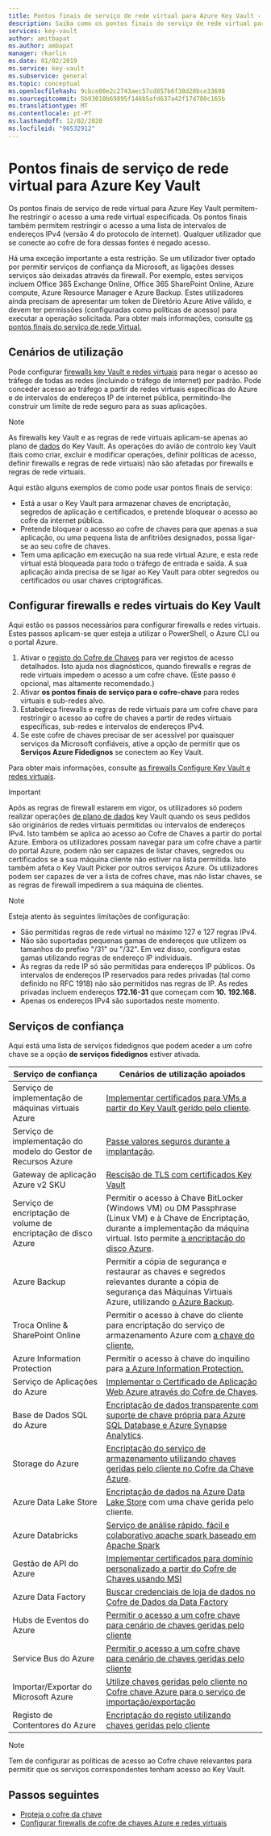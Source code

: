 ```yaml
---
title: Pontos finais de serviço de rede virtual para Azure Key Vault - Azure Key Vault / Microsoft Docs
description: Saiba como os pontos finais do serviço de rede virtual para O Azure Key Vault permitem restringir o acesso a uma rede virtual especificada, incluindo cenários de utilização.
services: key-vault
author: amitbapat
ms.author: ambapat
manager: rkarlin
ms.date: 01/02/2019
ms.service: key-vault
ms.subservice: general
ms.topic: conceptual
ms.openlocfilehash: 9cbce00e2c2743aec57cd857b6f38d20bce33698
ms.sourcegitcommit: 5b93010b69895f146b5afd637a42f17d780c165b
ms.translationtype: MT
ms.contentlocale: pt-PT
ms.lasthandoff: 12/02/2020
ms.locfileid: "96532912"
---
```

# <a name="virtual-network-service-endpoints-for-azure-key-vault"></a>Pontos finais de serviço de rede virtual para Azure Key Vault

Os pontos finais de serviço de rede virtual para Azure Key Vault permitem-lhe restringir o acesso a uma rede virtual especificada. Os pontos finais também permitem restringir o acesso a uma lista de intervalos de endereços IPv4 (versão 4 do protocolo de internet). Qualquer utilizador que se conecte ao cofre de fora dessas fontes é negado acesso.

Há uma exceção importante a esta restrição. Se um utilizador tiver optado por permitir serviços de confiança da Microsoft, as ligações desses serviços são deixadas através da firewall. Por exemplo, estes serviços incluem Office 365 Exchange Online, Office 365 SharePoint Online, Azure compute, Azure Resource Manager e Azure Backup. Estes utilizadores ainda precisam de apresentar um token de Diretório Azure Ative válido, e devem ter permissões (configuradas como políticas de acesso) para executar a operação solicitada. Para obter mais informações, consulte [os pontos finais do serviço de rede Virtual.](../../virtual-network/virtual-network-service-endpoints-overview.md)

## <a name="usage-scenarios"></a>Cenários de utilização

Pode configurar [firewalls key Vault e redes virtuais](network-security.md) para negar o acesso ao tráfego de todas as redes (incluindo o tráfego de internet) por padrão. Pode conceder acesso ao tráfego a partir de redes virtuais específicas do Azure e de intervalos de endereços IP de internet pública, permitindo-lhe construir um limite de rede seguro para as suas aplicações.

> [!NOTE]
> As firewalls key Vault e as regras de rede virtuais aplicam-se apenas ao plano de [dados](secure-your-key-vault.md#data-plane-access-control) do Key Vault. As operações do avião de controlo key Vault (tais como criar, excluir e modificar operações, definir políticas de acesso, definir firewalls e regras de rede virtuais) não são afetadas por firewalls e regras de rede virtuais.

Aqui estão alguns exemplos de como pode usar pontos finais de serviço:

* Está a usar o Key Vault para armazenar chaves de encriptação, segredos de aplicação e certificados, e pretende bloquear o acesso ao cofre da internet pública.
* Pretende bloquear o acesso ao cofre de chaves para que apenas a sua aplicação, ou uma pequena lista de anfitriões designados, possa ligar-se ao seu cofre de chaves.
* Tem uma aplicação em execução na sua rede virtual Azure, e esta rede virtual está bloqueada para todo o tráfego de entrada e saída. A sua aplicação ainda precisa de se ligar ao Key Vault para obter segredos ou certificados ou usar chaves criptográficas.

## <a name="configure-key-vault-firewalls-and-virtual-networks"></a>Configurar firewalls e redes virtuais do Key Vault

Aqui estão os passos necessários para configurar firewalls e redes virtuais. Estes passos aplicam-se quer esteja a utilizar o PowerShell, o Azure CLI ou o portal Azure.

1. Ativar o [registo do Cofre de Chaves](logging.md) para ver registos de acesso detalhados. Isto ajuda nos diagnósticos, quando firewalls e regras de rede virtuais impedem o acesso a um cofre chave. (Este passo é opcional, mas altamente recomendado.)
2. Ativar **os pontos finais de serviço para o cofre-chave** para redes virtuais e sub-redes alvo.
3. Estabeleça firewalls e regras de rede virtuais para um cofre chave para restringir o acesso ao cofre de chaves a partir de redes virtuais específicas, sub-redes e intervalos de endereços IPv4.
4. Se este cofre de chaves precisar de ser acessível por quaisquer serviços da Microsoft confiáveis, ative a opção de permitir que os **Serviços Azure Fidedignos** se conectem ao Key Vault.

Para obter mais informações, consulte [as firewalls Configure Key Vault e redes virtuais](network-security.md).

> [!IMPORTANT]
> Após as regras de firewall estarem em vigor, os utilizadores só podem realizar operações [de plano de dados](secure-your-key-vault.md#data-plane-access-control) key Vault quando os seus pedidos são originários de redes virtuais permitidas ou intervalos de endereços IPv4. Isto também se aplica ao acesso ao Cofre de Chaves a partir do portal Azure. Embora os utilizadores possam navegar para um cofre chave a partir do portal Azure, podem não ser capazes de listar chaves, segredos ou certificados se a sua máquina cliente não estiver na lista permitida. Isto também afeta o Key Vault Picker por outros serviços Azure. Os utilizadores podem ser capazes de ver a lista de cofres chave, mas não listar chaves, se as regras de firewall impedirem a sua máquina de clientes.


> [!NOTE]
> Esteja atento às seguintes limitações de configuração:
> * São permitidas regras de rede virtual no máximo 127 e 127 regras IPv4. 
> * Não são suportadas pequenas gamas de endereços que utilizem os tamanhos do prefixo "/31" ou "/32". Em vez disso, configura estas gamas utilizando regras de endereço IP individuais.
> * As regras da rede IP só são permitidas para endereços IP públicos. Os intervalos de endereços IP reservados para redes privadas (tal como definido no RFC 1918) não são permitidos nas regras de IP. As redes privadas incluem endereços **172.16-31** que começam com **10.** **192.168.** 
> * Apenas os endereços IPv4 são suportados neste momento.

## <a name="trusted-services"></a>Serviços de confiança

Aqui está uma lista de serviços fidedignos que podem aceder a um cofre chave se a opção **de serviços fidedignos** estiver ativada.

|Serviço de confiança|Cenários de utilização apoiados|
| --- | --- |
|Serviço de implementação de máquinas virtuais Azure|[Implementar certificados para VMs a partir do Key Vault gerido pelo cliente](/archive/blogs/kv/updated-deploy-certificates-to-vms-from-customer-managed-key-vault).|
|Serviço de implementação do modelo do Gestor de Recursos Azure|[Passe valores seguros durante a implantação](../../azure-resource-manager/templates/key-vault-parameter.md).|
|Gateway de aplicação Azure v2 SKU|[Rescisão de TLS com certificados Key Vault](../../application-gateway/key-vault-certs.md)|
|Serviço de encriptação de volume de encriptação de disco Azure|Permitir o acesso à Chave BitLocker (Windows VM) ou DM Passphrase (Linux VM) e à Chave de Encriptação, durante a implementação da máquina virtual. Isto permite [a encriptação do disco Azure](../../security/fundamentals/encryption-overview.md).|
|Azure Backup|Permitir a cópia de segurança e restaurar as chaves e segredos relevantes durante a cópia de segurança das Máquinas Virtuais Azure, utilizando [o Azure Backup](../../backup/backup-overview.md).|
|Troca Online & SharePoint Online|Permitir o acesso à chave do cliente para encriptação do serviço de armazenamento Azure com [a chave do cliente.](/microsoft-365/compliance/customer-key-overview)|
|Azure Information Protection|Permitir o acesso à chave do inquilino para [a Azure Information Protection.](/azure/information-protection/what-is-information-protection)|
|Serviço de Aplicações do Azure|[Implementar o Certificado de Aplicação Web Azure através do Cofre de Chaves](https://azure.github.io/AppService/2016/05/24/Deploying-Azure-Web-App-Certificate-through-Key-Vault.html).|
|Base de Dados SQL do Azure|[Encriptação de dados transparente com suporte de chave própria para Azure SQL Database e Azure Synapse Analytics](../../azure-sql/database/transparent-data-encryption-byok-overview.md?view=sql-server-2017&viewFallbackFrom=azuresqldb-current).|
|Storage do Azure|[Encriptação do serviço de armazenamento utilizando chaves geridas pelo cliente no Cofre da Chave Azure](../../storage/common/customer-managed-keys-configure-key-vault.md).|
|Azure Data Lake Store|[Encriptação de dados na Azure Data Lake Store](../../data-lake-store/data-lake-store-encryption.md) com uma chave gerida pelo cliente.|
|Azure Databricks|[Serviço de análise rápido, fácil e colaborativo apache spark baseado em Apache Spark](/azure/databricks/scenarios/what-is-azure-databricks)|
|Gestão de API do Azure|[Implementar certificados para domínio personalizado a partir do Cofre de Chaves usando MSI](../../api-management/api-management-howto-use-managed-service-identity.md#use-ssl-tls-certificate-from-azure-key-vault)|
|Azure Data Factory|[Buscar credenciais de loja de dados no Cofre de Dados da Data Factory](https://go.microsoft.com/fwlink/?linkid=2109491)|
|Hubs de Eventos do Azure|[Permitir o acesso a um cofre chave para cenário de chaves geridas pelo cliente](../../event-hubs/configure-customer-managed-key.md)|
|Service Bus do Azure|[Permitir o acesso a um cofre chave para cenário de chaves geridas pelo cliente](../../service-bus-messaging/configure-customer-managed-key.md)|
|Importar/Exportar do Microsoft Azure| [Utilize chaves geridas pelo cliente no Cofre chave Azure para o serviço de importação/exportação](../../storage/common/storage-import-export-encryption-key-portal.md)
|Registo de Contentores do Azure|[Encriptação do registo utilizando chaves geridas pelo cliente](../../container-registry/container-registry-customer-managed-keys.md)

> [!NOTE]
> Tem de configurar as políticas de acesso ao Cofre chave relevantes para permitir que os serviços correspondentes tenham acesso ao Key Vault.

## <a name="next-steps"></a>Passos seguintes

* [Proteja o cofre da chave](secure-your-key-vault.md)
* [Configurar firewalls de cofre de chaves Azure e redes virtuais](network-security.md)
